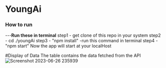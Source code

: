 # YoungAi
### How to run
---**Run these in terminal**
step1 - get clone of this repo in your system
step2 - cd ./youngAi
step3 - "npm install" -run this command in terminal
step4 - "npm start"
Now the app will start at your localHost

#Display of Data
The table contains the data fetched from the API 
![Screenshot 2023-06-26 235939](https://github.com/parteekahlawat/youngAi/assets/72187356/c667036e-f842-4787-a294-63498c57bb01)
